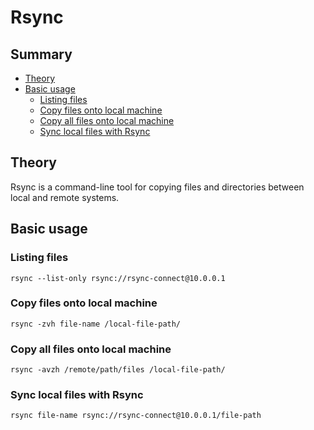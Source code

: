 # Rsync

## Summary
- [Theory](#theory)
- [Basic usage](#basic-usage)
  - [Listing files](#listing-files)
  - [Copy files onto local machine](#copy-files-onto-local-machine)
  - [Copy all files onto local machine](#copy-all-files-onto-local-machine)
  - [Sync local files with Rsync](#sync-local-files-with-rsync)

## Theory
Rsync is a command-line tool for copying files and directories between local and remote systems.

## Basic usage
### Listing files
`rsync --list-only rsync://rsync-connect@10.0.0.1`

### Copy files onto local machine
`rsync -zvh file-name /local-file-path/`

### Copy all files onto local machine
`rsync -avzh /remote/path/files /local-file-path/`

### Sync local files with Rsync
`rsync file-name rsync://rsync-connect@10.0.0.1/file-path`
